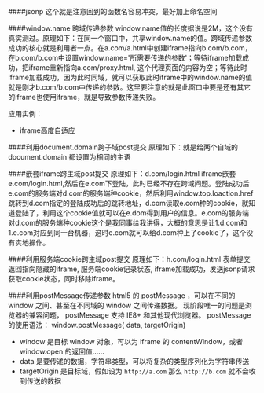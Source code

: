 ####jsonp
这个就是注意回到的函数名容易冲突，最好加上命名空间

####window.name 跨域传递参数
window.name值的长度据说是2M，这个没有真实测过。原理如下：在同一个窗口中，共享window.name的值。跨域传递参数成功的核心就是利用者一点。在a.com/a.html中创建iframe指向b.com/b.com，在b.com/b.com中设置window.name='所需要传递的参数'；等待iframe加载成功，把iframe重新指向a.com/proxy.html, 这个代理页面的内容为空；等待此时iframe加载成功，因为此时同域，就可以获取此时iframe中的window.name的值就是刚才b.com/b.com中传递的参数。这里要注意的就是此窗口中要是还有其它的iframe也使用iframe，就是导致参数传递失败。

应用实例：

- iframe高度自适应

####利用document.domain跨子域post提交
原理如下：就是给两个自域的document.domain 都设置为相同的主语

####嵌套iframe跨主域post提交
原理如下：d.com/login.html iframe嵌套 e.com/login.html,然后在e.com下登陆，此时已经不存在跨域问题。登陆成功后e.com的服务端对d.com的服务端种cookie，然后利用window.top.loaction.href跳转到d.com指定的登陆成功后的跳转地址，d.com读取e.com种的cookie，就知道登陆了，利用这个cookie值就可以在e.dom得到用户的信息。e.com的服务端对d.com的服务端种cookie这个是我同事给我讲得，大概的意思是让1.d.com和1.e.com对应到同一台机器，这时e.com就可以给d.com种上了cookie了，这个没有实地操作。

####利用服务端cookie跨主域post提交
原理如下：h.com/login.html 表单提交返回指向隐藏的iframe, 服务端cookie记录状态, iframe加载成功，发送jsonp请求获取cookie状态，同时移除iframe。

####利用postMessage传递参数
html5 的 postMessage ，可以在不同的 window 之间、甚至在不同域的 window 之间传递数据。 现阶段唯一的问题是浏览器的兼容问题， postMessage 支持 IE8+ 和其他现代浏览器。
postMessage 的使用语法：
window.postMessage( data, targetOrigin)

- window 是目标 window 对象，可以为 iframe 的 contentWindow，或者 window.open 的返回值……
- data 是要传递的数据，字符串类型，可以将复杂的类型序列化为字符串传送
- targetOrigin 是目标域，假如设为 `http://a.com` 那么 `http://b.com` 就不会收到传送的数据
